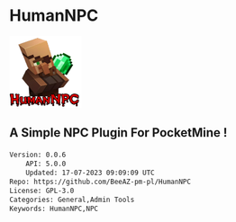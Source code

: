 # HumanNPC
<img src="https://raw.githubusercontent.com/BeeAZ-pm-pl/HumanNPC/1bccc4dc184aac4c131203b4d8b86348b01713ae/icon.png" width="128" height="128" />

## A Simple NPC Plugin For PocketMine !
```properties
Version: 0.0.6
    API: 5.0.0
    Updated: 17-07-2023 09:09:09 UTC
Repo: https://github.com/BeeAZ-pm-pl/HumanNPC
License: GPL-3.0
Categories: General,Admin Tools
Keywords: HumanNPC,NPC
```